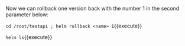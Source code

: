 

Now we can rollback one version back with the number 1 in the second parameter below:

`cd /root/testapi ; helm rollback <name> 1`{{execute}}


`helm ls`{{execute}}
